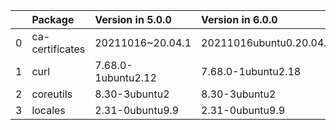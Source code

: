<!-- markdown-link-check-disable -->

|    | Package         | Version in 5.0.0   | Version in 6.0.0        | Status   |
|---:|:----------------|:-------------------|:------------------------|:---------|
|  0 | ca-certificates | 20211016~20.04.1   | 20211016ubuntu0.20.04.1 | UPDATED  |
|  1 | curl            | 7.68.0-1ubuntu2.12 | 7.68.0-1ubuntu2.18      | UPDATED  |
|  2 | coreutils       | 8.30-3ubuntu2      | 8.30-3ubuntu2           |          |
|  3 | locales         | 2.31-0ubuntu9.9    | 2.31-0ubuntu9.9         |          |